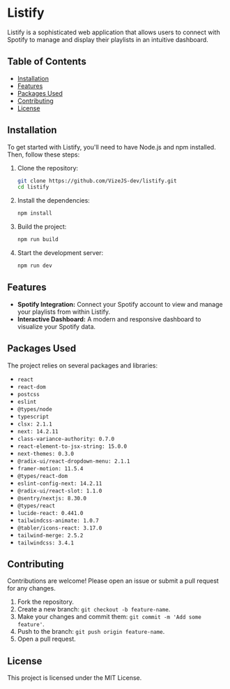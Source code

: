 # Listify

Listify is a sophisticated web application that allows users to connect with Spotify to manage and display their
playlists in an intuitive dashboard.

## Table of Contents

- [Installation](#installation)
- [Features](#features)
- [Packages Used](#packages-used)
- [Contributing](#contributing)
- [License](#license)

## Installation

To get started with Listify, you'll need to have Node.js and npm installed. Then, follow these steps:

1. Clone the repository:

    ```bash
    git clone https://github.com/VizeJS-dev/listify.git
    cd listify
    ```

2. Install the dependencies:

    ```bash
    npm install
    ```

3. Build the project:

    ```bash
    npm run build
    ```

4. Start the development server:

    ```bash
    npm run dev
    ```

## Features

- **Spotify Integration:** Connect your Spotify account to view and manage your playlists from within Listify.
- **Interactive Dashboard:** A modern and responsive dashboard to visualize your Spotify data.

## Packages Used

The project relies on several packages and libraries:

- `react`
- `react-dom`
- `postcss`
- `eslint`
- `@types/node`
- `typescript`
- `clsx: 2.1.1`
- `next: 14.2.11`
- `class-variance-authority: 0.7.0`
- `react-element-to-jsx-string: 15.0.0`
- `next-themes: 0.3.0`
- `@radix-ui/react-dropdown-menu: 2.1.1`
- `framer-motion: 11.5.4`
- `@types/react-dom`
- `eslint-config-next: 14.2.11`
- `@radix-ui/react-slot: 1.1.0`
- `@sentry/nextjs: 8.30.0`
- `@types/react`
- `lucide-react: 0.441.0`
- `tailwindcss-animate: 1.0.7`
- `@tabler/icons-react: 3.17.0`
- `tailwind-merge: 2.5.2`
- `tailwindcss: 3.4.1`

## Contributing

Contributions are welcome! Please open an issue or submit a pull request for any changes.

1. Fork the repository.
2. Create a new branch: `git checkout -b feature-name`.
3. Make your changes and commit them: `git commit -m 'Add some feature'`.
4. Push to the branch: `git push origin feature-name`.
5. Open a pull request.

## License

This project is licensed under the MIT License.